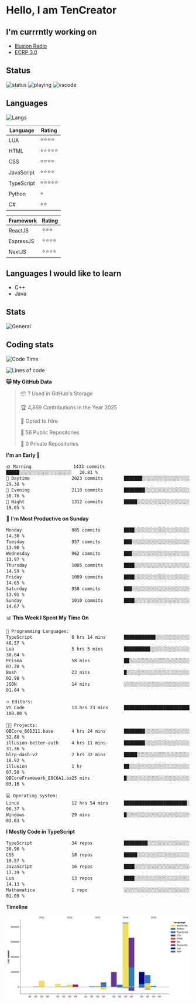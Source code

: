 # Hello, I am TenCreator

## I'm currrntly working on
- [Illusion Radio](https://illusionradio.co.uk/)
- [ECRP 3.0](http://github.com/Emerald-Coast-Roleplay/)

## Status
![status](https://api.statusbadges.me/badge/status/518334475038359555?simple=true&style=for-the-badge)
![playing](https://api.statusbadges.me/badge/playing/518334475038359555?style=for-the-badge)
![vscode](https://api.statusbadges.me/badge/vscode/518334475038359555?style=for-the-badge)

## Languages
![Langs](https://github-readme-stats.vercel.app/api/top-langs/?username=tencreator&layout=compact&theme=radical)


|Language|Rating|
|--------|------|
|LUA|⭐️⭐️⭐️⭐️|
|HTML|⭐️⭐️⭐️⭐️⭐️|
|CSS|⭐️⭐️⭐️⭐️|
|JavaScript|⭐️⭐️⭐️⭐️|
|TypeScript|⭐️⭐️⭐️⭐️⭐️|
|Python|⭐️|
|C#|⭐️⭐️ |

|Framework|Rating|
|--------|------|
|ReactJS|⭐️⭐️⭐|
|ExpressJS|⭐️⭐️⭐️⭐️|
|NextJS|⭐️⭐️⭐⭐️|

## Languages I would like to learn
- C++
- Java

## Stats
![General](https://github-readme-stats.vercel.app/api?username=tencreator&show_icons=true&theme=radical)

## Coding stats

<!--START_SECTION:waka-->
![Code Time](http://img.shields.io/badge/Code%20Time-663%20hrs%2035%20mins-blue)

![Lines of code](https://img.shields.io/badge/From%20Hello%20World%20I%27ve%20Written-2.4%20million%20lines%20of%20code-blue)

**🐱 My GitHub Data** 

> 📦 ? Used in GitHub's Storage 
 > 
> 🏆 4,869 Contributions in the Year 2025
 > 
> 💼 Opted to Hire
 > 
> 📜 56 Public Repositories 
 > 
> 🔑 0 Private Repositories 
 > 
**I'm an Early 🐤** 

```text
🌞 Morning                1433 commits        █████░░░░░░░░░░░░░░░░░░░░   20.81 % 
🌆 Daytime                2023 commits        ███████░░░░░░░░░░░░░░░░░░   29.38 % 
🌃 Evening                2118 commits        ████████░░░░░░░░░░░░░░░░░   30.76 % 
🌙 Night                  1312 commits        █████░░░░░░░░░░░░░░░░░░░░   19.05 % 
```
📅 **I'm Most Productive on Sunday** 

```text
Monday                   985 commits         ████░░░░░░░░░░░░░░░░░░░░░   14.30 % 
Tuesday                  957 commits         ███░░░░░░░░░░░░░░░░░░░░░░   13.90 % 
Wednesday                962 commits         ███░░░░░░░░░░░░░░░░░░░░░░   13.97 % 
Thursday                 1005 commits        ████░░░░░░░░░░░░░░░░░░░░░   14.59 % 
Friday                   1009 commits        ████░░░░░░░░░░░░░░░░░░░░░   14.65 % 
Saturday                 958 commits         ███░░░░░░░░░░░░░░░░░░░░░░   13.91 % 
Sunday                   1010 commits        ████░░░░░░░░░░░░░░░░░░░░░   14.67 % 
```


📊 **This Week I Spent My Time On** 

```text
💬 Programming Languages: 
TypeScript               6 hrs 14 mins       ████████████░░░░░░░░░░░░░   46.57 % 
Lua                      5 hrs 5 mins        ██████████░░░░░░░░░░░░░░░   38.04 % 
Prisma                   58 mins             ██░░░░░░░░░░░░░░░░░░░░░░░   07.28 % 
Bash                     23 mins             █░░░░░░░░░░░░░░░░░░░░░░░░   02.98 % 
JSON                     14 mins             ░░░░░░░░░░░░░░░░░░░░░░░░░   01.84 % 

🔥 Editors: 
VS Code                  13 hrs 23 mins      █████████████████████████   100.00 % 

🐱‍💻 Projects: 
QBCore_66D311.base       4 hrs 24 mins       ████████░░░░░░░░░░░░░░░░░   32.88 % 
illusion-better-auth     4 hrs 11 mins       ████████░░░░░░░░░░░░░░░░░   31.36 % 
blrp-dash-v2             2 hrs 32 mins       █████░░░░░░░░░░░░░░░░░░░░   18.92 % 
illusion                 1 hr                ██░░░░░░░░░░░░░░░░░░░░░░░   07.50 % 
QBCoreFramework_E6C6A1.ba25 mins             █░░░░░░░░░░░░░░░░░░░░░░░░   03.16 % 

💻 Operating System: 
Linux                    12 hrs 54 mins      ████████████████████████░   96.37 % 
Windows                  29 mins             █░░░░░░░░░░░░░░░░░░░░░░░░   03.63 % 
```

**I Mostly Code in TypeScript** 

```text
TypeScript               34 repos            █████████░░░░░░░░░░░░░░░░   36.96 % 
CSS                      18 repos            █████░░░░░░░░░░░░░░░░░░░░   19.57 % 
JavaScript               16 repos            ████░░░░░░░░░░░░░░░░░░░░░   17.39 % 
Lua                      13 repos            ████░░░░░░░░░░░░░░░░░░░░░   14.13 % 
Mathematica              1 repo              ░░░░░░░░░░░░░░░░░░░░░░░░░   01.09 % 
```



**Timeline**

![Lines of Code chart](https://raw.githubusercontent.com/tencreator/tencreator/main/assets/bar_graph.png)


<!--END_SECTION:waka-->
